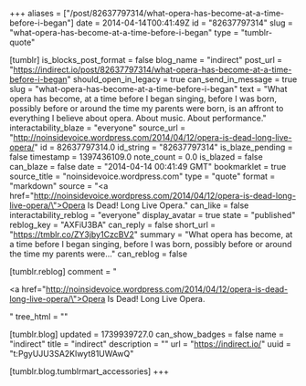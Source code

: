 +++
aliases = ["/post/82637797314/what-opera-has-become-at-a-time-before-i-began"]
date = 2014-04-14T00:41:49Z
id = "82637797314"
slug = "what-opera-has-become-at-a-time-before-i-began"
type = "tumblr-quote"

[tumblr]
is_blocks_post_format = false
blog_name = "indirect"
post_url = "https://indirect.io/post/82637797314/what-opera-has-become-at-a-time-before-i-began"
should_open_in_legacy = true
can_send_in_message = true
slug = "what-opera-has-become-at-a-time-before-i-began"
text = "What opera has become, at a time before I began singing, before I was born, possibly before or around the time my parents were born, is an affront to everything I believe about opera. About music. About performance."
interactability_blaze = "everyone"
source_url = "http://noinsidevoice.wordpress.com/2014/04/12/opera-is-dead-long-live-opera/"
id = 82637797314.0
id_string = "82637797314"
is_blaze_pending = false
timestamp = 1397436109.0
note_count = 0.0
is_blazed = false
can_blaze = false
date = "2014-04-14 00:41:49 GMT"
bookmarklet = true
source_title = "noinsidevoice.wordpress.com"
type = "quote"
format = "markdown"
source = "<a href=\"http://noinsidevoice.wordpress.com/2014/04/12/opera-is-dead-long-live-opera/\">Opera Is Dead! Long Live Opera.</a>"
can_like = false
interactability_reblog = "everyone"
display_avatar = true
state = "published"
reblog_key = "AXFiU3BA"
can_reply = false
short_url = "https://tmblr.co/ZY3jby1CzcBV2"
summary = "What opera has become, at a time before I began singing, before I was born, possibly before or around the time my parents were..."
can_reblog = false

[tumblr.reblog]
comment = "<p><a href=\"http://noinsidevoice.wordpress.com/2014/04/12/opera-is-dead-long-live-opera/\">Opera Is Dead! Long Live Opera.</a></p>"
tree_html = ""

[tumblr.blog]
updated = 1739939727.0
can_show_badges = false
name = "indirect"
title = "indirect"
description = ""
url = "https://indirect.io/"
uuid = "t:PgyUJU3SA2Klwyt81UWAwQ"

[tumblr.blog.tumblrmart_accessories]
+++
